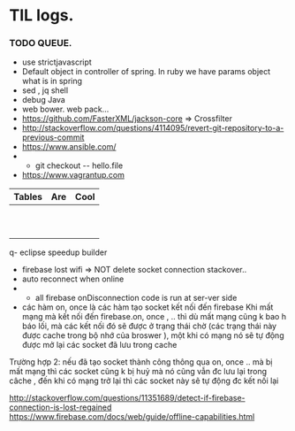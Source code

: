 # TIL logs.


### TODO QUEUE.
- use strictjavascript
- Default object in controller of spring. In ruby we have params object what is in spring
- sed , jq shell
- debug Java
- web bower. web pack…
- https://github.com/FasterXML/jackson-core   => Crossfilter
- http://stackoverflow.com/questions/4114095/revert-git-repository-to-a-previous-commit
- https://www.ansible.com/
- - git checkout -- hello.file
- https://www.vagrantup.com




| Tables                       |      Are                          |  Cool                     |
|------------------------------|-----------------------------------|---------------------------|
|                              |                                   |                           |
|                              |                                   |                           |
|                              |                                   |                           |
|                              |                                   |                           |
|                              |                                   |                           |
|                              |                                   |                           |
|                              |                                   |                           |
|                              |                                   |                           |
|                              |                                   |                           |
|                              |                                   |                           |



q- eclipse speedup builder
- firebase lost wifi => NOT delete socket connection stackover..
- auto reconnect when online 
- - all firebase onDisconnection code is run at ser-ver side
- các hàm on, once là các hàm tạo socket kết nối đến firebase 
Khi mất mạng mà kết nối  đến firebase.on, once , .. thì dù mất mạng cũng k bao h báo lối, mà các kết nối đó sẽ được ở trạng thái chờ (các trạng thái này được cache trong bộ nhớ của broswer ), một khi có mạng nó sẽ tự động được mở lại các socket đã lưu trong cache 

Trường hợp 2: nếu đã tạo socket thành công thông qua on, once .. mà bị mất mạng thì các socket cũng k bị huỷ mà nó cũng vẫn đc lưu lại trong câche , đến khi có mạng trở lại thì các socket này sẽ tự động đc kết nối lại 

http://stackoverflow.com/questions/11351689/detect-if-firebase-connection-is-lost-regained
https://www.firebase.com/docs/web/guide/offline-capabilities.html
